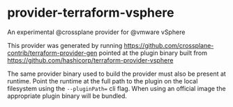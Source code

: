 # provider-terraform-vsphere
An experimental @crossplane provider for @vmware vSphere

This provider was generated by running https://github.com/crossplane-contrib/terraform-provider-gen
pointed at the plugin binary built from https://github.com/hashicorp/terraform-provider-vsphere

The same provider binary used to build the provider must also be present at runtime. Point the runtime at the
full path to the plugin on the local filesystem using the `--pluginPath=` cli flag. When using an official image
the appropriate plugin binary will be bundled.
